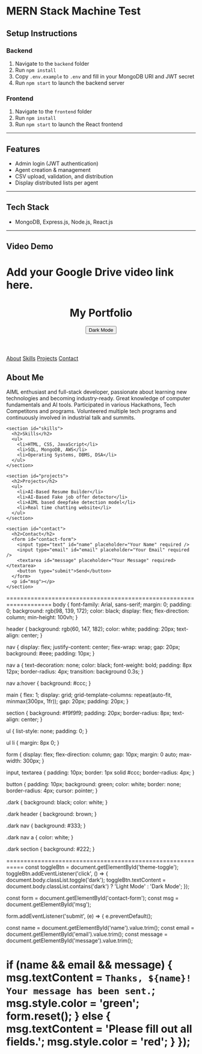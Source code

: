# MERN Stack Machine Test

## Setup Instructions

### Backend
1. Navigate to the `backend` folder
2. Run `npm install`
3. Copy `.env.example` to `.env` and fill in your MongoDB URI and JWT secret
4. Run `npm start` to launch the backend server

### Frontend
1. Navigate to the `frontend` folder
2. Run `npm install`
3. Run `npm start` to launch the React frontend

---

## Features
- Admin login (JWT authentication)
- Agent creation & management
- CSV upload, validation, and distribution
- Display distributed lists per agent

---

## Tech Stack
- MongoDB, Express.js, Node.js, React.js

---

## Video Demo
Add your Google Drive video link here.
====================================================================
<!DOCTYPE html>
<html lang="en">
<head>
  <meta charset="UTF-8" />
  <title>My Portfolio</title>
  <link rel="stylesheet" href="style.css" />
</head>
<body>
  <header>
    <h1>My Portfolio</h1>
    <button id="theme-toggle">Dark Mode</button>
  </header>

  <nav>
    <a href="#about">About</a>
    <a href="#skills">Skills</a>
    <a href="#projects">Projects</a>
    <a href="#contact">Contact</a>
  </nav>

  <main>
    <section id="about">
      <h2>About Me</h2>
      <p>AIML enthusiast and full-stack developer, passionate about learning new technologies and becoming industry-ready. Great knowledge of computer fundamentals and AI tools. Participated in various Hackathons, Tech Competitons and programs. Volunteered multiple tech programs and continuously involved in industrial talk and summits.</p>
    </section>

    <section id="skills">
      <h2>Skills</h2>
      <ul>
        <li>HTML, CSS, JavaScript</li>
        <li>SQL, MongoDB, AWS</li>
        <li>Operating Systems, DBMS, DSA</li>
      </ul>
    </section>

    <section id="projects">
      <h2>Projects</h2>
      <ul>
        <li>AI-Based Resume Builder</li>
        <li>AI-Based Fake job offer detector</li>
        <li>AIML based deepfake detection model</li>
        <li>Real time chatting website</li>
      </ul>
    </section>

    <section id="contact">
      <h2>Contact</h2>
      <form id="contact-form">
        <input type="text" id="name" placeholder="Your Name" required />
        <input type="email" id="email" placeholder="Your Email" required />
        <textarea id="message" placeholder="Your Message" required></textarea>
        <button type="submit">Send</button>
      </form>
      <p id="msg"></p>
    </section>
  </main>

  <script src="script.js"></script>
</body>
</html>
===================================================================
body {
  font-family: Arial, sans-serif;
  margin: 0;
  padding: 0;
  background: rgb(98, 139, 172);
  color: black;
  display: flex;
  flex-direction: column;
  min-height: 100vh;
}

header {
  background: rgb(60, 147, 182);
  color: white;
  padding: 20px;
  text-align: center;
}

nav {
  display: flex;
  justify-content: center;
  flex-wrap: wrap;
  gap: 20px;
  background: #eee;
  padding: 10px;
}

nav a {
  text-decoration: none;
  color: black;
  font-weight: bold;
  padding: 8px 12px;
  border-radius: 4px;
  transition: background 0.3s;
}

nav a:hover {
  background: #ccc;
}

main {
  flex: 1;
  display: grid;
  grid-template-columns: repeat(auto-fit, minmax(300px, 1fr));
  gap: 20px;
  padding: 20px;
}

section {
  background: #f9f9f9;
  padding: 20px;
  border-radius: 8px;
  text-align: center;
}

ul {
  list-style: none;
  padding: 0;
}

ul li {
  margin: 8px 0;
}

form {
  display: flex;
  flex-direction: column;
  gap: 10px;
  margin: 0 auto;
  max-width: 300px;
}

input, textarea {
  padding: 10px;
  border: 1px solid #ccc;
  border-radius: 4px;
}

button {
  padding: 10px;
  background: green;
  color: white;
  border: none;
  border-radius: 4px;
  cursor: pointer;
}

.dark {
  background: black;
  color: white;
}

.dark header {
  background: brown;
}

.dark nav {
  background: #333;
}

.dark nav a {
  color: white;
}

.dark section {
  background: #222;
}

===========================================================
const toggleBtn = document.getElementById('theme-toggle');
toggleBtn.addEventListener('click', () => {
  document.body.classList.toggle('dark');
  toggleBtn.textContent = document.body.classList.contains('dark') ? 'Light Mode' : 'Dark Mode';
});

const form = document.getElementById('contact-form');
const msg = document.getElementById('msg');

form.addEventListener('submit', (e) => {
  e.preventDefault();

  const name = document.getElementById('name').value.trim();
  const email = document.getElementById('email').value.trim();
  const message = document.getElementById('message').value.trim();

  if (name && email && message) {
    msg.textContent = `Thanks, ${name}! Your message has been sent.`;
    msg.style.color = 'green';
    form.reset();
  } else {
    msg.textContent = 'Please fill out all fields.';
    msg.style.color = 'red';
  }
});
===================================================================
